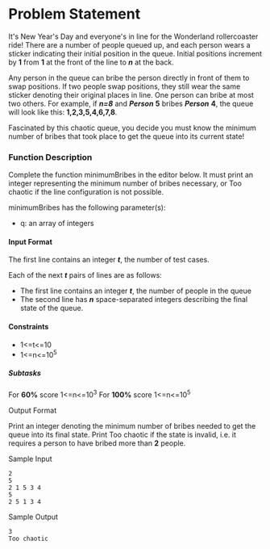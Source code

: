 # Problem Statement
It's New Year's Day and everyone's in line for the Wonderland rollercoaster ride! There are a number of people queued up, and each person wears a sticker indicating their initial position in the queue. Initial positions increment by **1** from **1** at the front of the line to ***n*** at the back.

Any person in the queue can bribe the person directly in front of them to swap positions. If two people swap positions, they still wear the same sticker denoting their original places in line. One person can bribe at most two others. For example, if ***n=8*** and ***Person*** **5** bribes ***Person*** **4**, the queue will look like this: **1,2,3,5,4,6,7,8**.

Fascinated by this chaotic queue, you decide you must know the minimum number of bribes that took place to get the queue into its current state!

### Function Description

Complete the function minimumBribes in the editor below. It must print an integer representing the minimum number of bribes necessary, or Too chaotic if the line configuration is not possible.

minimumBribes has the following parameter(s):

+ q: an array of integers
#### Input Format

The first line contains an integer ***t***, the number of test cases.

Each of the next ***t*** pairs of lines are as follows:
- The first line contains an integer ***t***, the number of people in the queue
- The second line has ***n*** space-separated integers describing the final state of the queue.

#### Constraints
+ 1<=t<=10
+ 1<=n<=10<sup>5</sup>

##### Subtasks
For **60%** score 1<=n<=10<sup>3</sup> 
For **100%** score 1<=n<=10<sup>5</sup>

Output Format

Print an integer denoting the minimum number of bribes needed to get the queue into its final state. Print Too chaotic if the state is invalid, i.e. it requires a person to have bribed more than **2** people.

Sample Input
```
2
5
2 1 5 3 4
5
2 5 1 3 4
```
Sample Output
```
3
Too chaotic
```